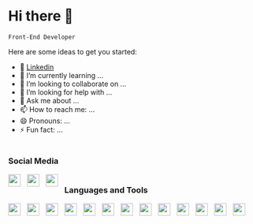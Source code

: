# Hi there 👋

`Front-End Developer`

Here are some ideas to get you started:

- 🔭 [Linkedin](https://www.linkedin.com/in/simone-pontrelli/)
- 🌱 I’m currently learning ...
- 👯 I’m looking to collaborate on ...
- 🤔 I’m looking for help with ...
- 💬 Ask me about ...
- 📫 How to reach me: ...
- 😄 Pronouns: ...
- ⚡ Fun fact: ...

# 

### Social Media
<img align="left" alt="" width="25px" style="padding-right:10px" src="https://cdn.jsdelivr.net/gh/devicons/devicon/icons/linkedin/linkedin-original.svg" />
<img align="left" alt="" width="25px" style="padding-right:10px" src="https://cdn.jsdelivr.net/npm/simple-icons@v9/icons/whatsapp.svg" />
<img align="left" alt="" width="25px" style="padding-right:10px" src="https://cdn.jsdelivr.net/npm/simple-icons@v9/icons/instagram" />


# 

### Languages and Tools
<img align="left" alt="" width="25px" style="padding-right:10px" src="https://cdn.jsdelivr.net/gh/devicons/devicon/icons/wordpress/wordpress-original.svg" />
<img align="left" alt="" width="25px" style="padding-right:10px" src="https://cdn.jsdelivr.net/gh/devicons/devicon/icons/woocommerce/woocommerce-original.svg" />
<img align="left" alt="" width="25px" style="padding-right:10px" src="https://cdn.jsdelivr.net/gh/devicons/devicon/icons/nodejs/nodejs-original.svg" />
<img align="left" alt="" width="25px" style="padding-right:10px" src="https://cdn.jsdelivr.net/gh/devicons/devicon/icons/react/react-original.svg" />
<img align="left" alt="" width="25px" style="padding-right:10px" src="https://cdn.jsdelivr.net/gh/devicons/devicon/icons/visualstudio/visualstudio-plain.svg" />
<img align="left" alt="" width="25px" style="padding-right:10px" src="https://cdn.jsdelivr.net/gh/devicons/devicon/icons/html5/html5-original.svg" />
<img align="left" alt="" width="25px" style="padding-right:10px" src="https://cdn.jsdelivr.net/gh/devicons/devicon/icons/css3/css3-original.svg" />
<img align="left" alt="" width="25px" style="padding-right:10px" src="https://cdn.jsdelivr.net/gh/devicons/devicon/icons/javascript/javascript-original.svg" />
<img align="left" alt="" width="25px" style="padding-right:10px" src="https://cdn.jsdelivr.net/gh/devicons/devicon/icons/git/git-original.svg" />
<img align="left" alt="" width="25px" style="padding-right:10px" src="https://cdn.jsdelivr.net/gh/devicons/devicon/icons/php/php-original.svg" />
<img align="left" alt="" width="25px" style="padding-right:10px" src="https://cdn.jsdelivr.net/gh/devicons/devicon/icons/tailwindcss/tailwindcss-original-wordmark.svg" />
<img align="left" alt="" width="25px" style="padding-right:10px" src="https://cdn.jsdelivr.net/gh/devicons/devicon/icons/canva/canva-original.svg" />

<img align="left" alt="" width="25px" style="padding-right:10px" src="https://cdn.jsdelivr.net/gh/devicons/devicon/icons/bootstrap/bootstrap-original.svg" />
